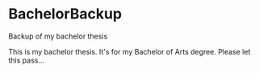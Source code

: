 # BachelorBackup
Backup of my bachelor thesis

This is my bachelor thesis. It's for my Bachelor of Arts degree. Please let this pass...
